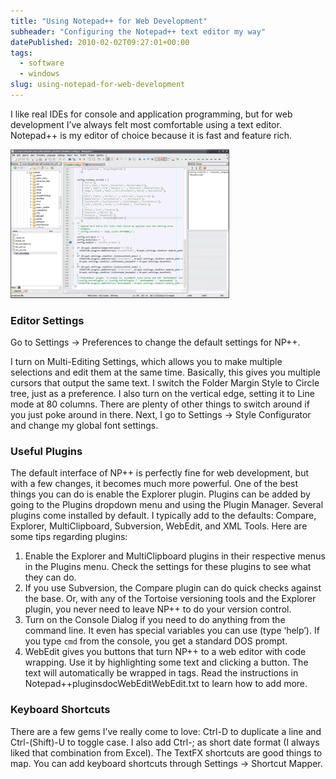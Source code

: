 ```yaml
---
title: "Using Notepad++ for Web Development"
subheader: "Configuring the Notepad++ text editor my way"
datePublished: 2010-02-02T09:27:01+00:00
tags:
  - software
  - windows
slug: using-notepad-for-web-development
---
```

I like real IDEs for console and application programming, but for web
development I’ve always felt most comfortable using a text editor. Notepad++ is
my editor of choice because it is fast and feature rich.

![Notepad++ screenshot](./assets/npp-350x238.png "Notepad++ screenshot")

### Editor Settings

Go to Settings -> Preferences to change the default settings for NP++.

I turn on Multi-Editing Settings, which allows you to make multiple selections
and edit them at the same time. Basically, this gives you multiple cursors that
output the same text. I switch the Folder Margin Style to Circle tree, just as
a preference. I also turn on the vertical edge, setting it to Line mode at 80
columns. There are plenty of other things to switch around if you just poke
around in there. Next, I go to Settings -> Style Configurator and change my
global font settings.

### Useful Plugins

The default interface of NP++ is perfectly fine for web development, but with
a few changes, it becomes much more powerful. One of the best things you can do
is enable the Explorer plugin. Plugins can be added by going to the Plugins
dropdown menu and using the Plugin Manager. Several plugins come installed by
default. I typically add to the defaults: Compare, Explorer, MultiClipboard,
Subversion, WebEdit, and XML Tools. Here are some tips regarding plugins:

1. Enable the Explorer and MultiClipboard plugins in their respective menus in
   the Plugins menu. Check the settings for these plugins to see what they can do.
1. If you use Subversion, the Compare plugin can do quick checks against the
   base. Or, with any of the Tortoise versioning tools and the Explorer plugin,
   you never need to leave NP++ to do your version control.
1. Turn on the Console Dialog if you need to do anything from the command line.
   It even has special variables you can use (type ‘help’). If you type `cmd`
   from the console, you get a standard DOS prompt.
1. WebEdit gives you buttons that turn NP++ to a web editor with code wrapping.
   Use it by highlighting some text and clicking a button. The text will
   automatically be wrapped in tags. Read the instructions in
   Notepad++pluginsdocWebEditWebEdit.txt to learn how to add more.

### Keyboard Shortcuts

There are a few gems I’ve really come to love: Ctrl-D to duplicate a line and
Ctrl-(Shift)-U to toggle case. I also add Ctrl-; as short date format (I always
liked that combination from Excel). The TextFX shortcuts are good things to map.
You can add keyboard shortcuts through Settings -> Shortcut Mapper.

